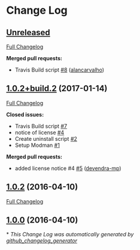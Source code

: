 # Change Log

## [Unreleased](https://github.com/merchantprotocol/M1-shipping-table-rate/tree/HEAD)

[Full Changelog](https://github.com/merchantprotocol/M1-shipping-table-rate/compare/1.0.2+build.2...HEAD)

**Merged pull requests:**

- Travis Build script [\#8](https://github.com/merchantprotocol/M1-shipping-table-rate/pull/8) ([alancarvalho](https://github.com/alancarvalho))

## [1.0.2+build.2](https://github.com/merchantprotocol/M1-shipping-table-rate/tree/1.0.2+build.2) (2017-01-14)
[Full Changelog](https://github.com/merchantprotocol/M1-shipping-table-rate/compare/1.0.2...1.0.2+build.2)

**Closed issues:**

- Travis Build script [\#7](https://github.com/merchantprotocol/M1-shipping-table-rate/issues/7)
- notice of license [\#4](https://github.com/merchantprotocol/M1-shipping-table-rate/issues/4)
- Create uninstall script [\#2](https://github.com/merchantprotocol/M1-shipping-table-rate/issues/2)
- Setup Modman [\#1](https://github.com/merchantprotocol/M1-shipping-table-rate/issues/1)

**Merged pull requests:**

- added license notice \#4 [\#5](https://github.com/merchantprotocol/M1-shipping-table-rate/pull/5) ([devendra-mp](https://github.com/devendra-mp))

## [1.0.2](https://github.com/merchantprotocol/M1-shipping-table-rate/tree/1.0.2) (2016-04-10)
[Full Changelog](https://github.com/merchantprotocol/M1-shipping-table-rate/compare/1.0.0...1.0.2)

## [1.0.0](https://github.com/merchantprotocol/M1-shipping-table-rate/tree/1.0.0) (2016-04-10)


\* *This Change Log was automatically generated by [github_changelog_generator](https://github.com/skywinder/Github-Changelog-Generator)*